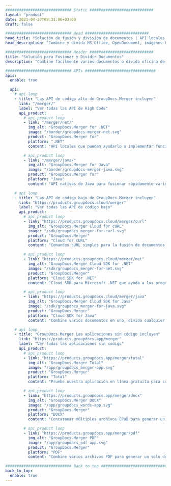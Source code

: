 ```yaml
---
############################# Static ############################
layout: "product"
date: 2021-04-27T09:31:06+03:00
draft: false

############################# Head ############################
head_title: "Solución de fusión y división de documentos | API locales y aplicación gratuita"
head_description: "Combine y divida MS Office, OpenDocument, imágenes PDF y otros formatos de archivo usando la solución local o use la aplicación Online Document Merger & Splitter."

############################# Header ############################
title: "Solución para Fusionar y Dividir Documentos"
description: "Combine fácilmente varios documentos o divida oficina de Microsoft, OpenOffice, PDF y otros documentos en páginas."

############################# APIs ###############################
apis:
  enable: true

  api:
    # api loop
    - title: "Las API de código alto de GroupDocs.Merger incluyen"
      link: "/merger/"
      label: "Ver todas las API de High Code"
      api_product:
        # api_product loop
        - link: "/merger/net/"
          img_alt: "GroupDocs.Merger for .NET"
          image: "/border/groupdocs-merger-net.svg"
          product: "GroupDocs.Merger for"
          platform: ".NET"
          content: "API locales que pueden ayudarlo a implementar funciones de división y combinación rápidas para varios documentos en sus aplicaciones basadas en .NET."

        # api_product loop
        - link: "/merger/java/"
          img_alt: "GroupDocs.Merger for Java"
          image: "/border/groupdocs-merger-java.svg"
          product: "GroupDocs.Merger for"
          platform: "Java"
          content: "API nativas de Java para fusionar rápidamente varios documentos o dividir cualquier documento en páginas dentro de sus aplicaciones basadas en Java."

    # api loop
    - title: "Las API de código bajo de GroupDocs.Merger incluyen"
      link: "https://products.groupdocs.cloud/merger"
      label: "Ver todas las API de código bajo"
      api_product:
        # api_product loop
        - link: "https://products.groupdocs.cloud/merger/curl"
          img_alt: "GroupDocs.Merger Cloud for cURL"
          image: "/sdk/groupdocs_merger-for-curl.svg"
          product: "GroupDocs.Merger"
          platform: "Cloud for cURL"
          content: "Comandos cURL simples para la fusión de documentos RESTful Cloud API para fusionar y dividir documentos en la amplia gama de formatos de documentos populares admitidos."

        # api_product loop
        - link: "https://products.groupdocs.cloud/merger/net"
          img_alt: "GroupDocs.Merger Cloud SDK for .NET"
          image: "/sdk/groupdocs_merger-for-net.svg"
          product: "GroupDocs.Merger"
          platform: "Cloud SDK for .NET"
          content: "Cloud SDK para Microsoft .NET que ayuda a los programadores a implementar funciones de fusión y división rápidas para múltiples documentos en sus aplicaciones basadas en .NET."

        # api_product loop
        - link: "https://products.groupdocs.cloud/merger/java"
          img_alt: "GroupDocs.Merger Cloud SDK for Java"
          image: "/sdk/groupdocs_merger-for-java.svg"
          product: "GroupDocs.Merger"
          platform: "Cloud SDK for Java"
          content: "Combine varios documentos en uno, divida cualquier documento en varios, reordene, reemplace o cambie la orientación de la página en sus aplicaciones Java."

    # api loop
    - title: "GroupDocs.Merger Las aplicaciones sin código incluyen"
      link: "https://products.groupdocs.app/merger"
      label: "Ver todas las aplicaciones sin código"
      api_product:
        # api_product loop
        - link: "https://products.groupdocs.app/merger/total"
          img_alt: "GroupDocs.Merger Total"
          image: "/app/groupdocs_merger-app.svg"
          product: "GroupDocs.Merger"
          platform: "Total"
          content: "Pruebe nuestra aplicación en línea gratuita para concatenar más de 30 tipos de archivos sin salir de su navegador web favorito."

        # api_product loop
        - link: "https://products.groupdocs.app/merger/docx"
          img_alt: "GroupDocs.Merger DOCX"
          image: "/app/groupdocs_words-app.svg"
          product: "GroupDocs.Merger"
          platform: "DOCX"
          content: "Concatenar múltiples archivos EPUB para generar un solo documento."

        # api_product loop
        - link: "https://products.groupdocs.app/merger/pdf"
          img_alt: "GroupDocs.Merger PDF"
          image: "/app/groupdocs_pdf-app.svg"
          product: "GroupDocs.Merger"
          platform: "PDF"
          content: "Combine varios archivos PDF para generar un solo documento directamente desde el navegador web."

############################# Back to top ###############################
back_to_top:
  enable: true
---
```


